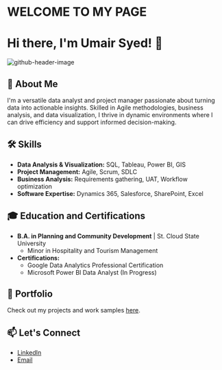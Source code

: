 # WELCOME TO MY PAGE
# Hi there, I'm Umair Syed! 👋

![github-header-image](https://github.com/umairsajjad123/UmairSyed/assets/17890516/6672515c-c7a4-40c0-8987-c5ce69a8a01f)

## 🚀 About Me
I'm a versatile data analyst and project manager passionate about turning data into actionable insights. Skilled in Agile methodologies, business analysis, and data visualization, I thrive in dynamic environments where I can drive efficiency and support informed decision-making.

## 🛠️ Skills
- **Data Analysis & Visualization:** SQL, Tableau, Power BI, GIS
- **Project Management:** Agile, Scrum, SDLC
- **Business Analysis:** Requirements gathering, UAT, Workflow optimization
- **Software Expertise:** Dynamics 365, Salesforce, SharePoint, Excel

## 🎓 Education and Certifications
- **B.A. in Planning and Community Development** | St. Cloud State University
  - Minor in Hospitality and Tourism Management
- **Certifications:**
  - Google Data Analytics Professional Certification
  - Microsoft Power BI Data Analyst (In Progress)

## 📂 Portfolio
Check out my projects and work samples [here](https://github.com/umairsajjad123/UmairSyed-Portfolio).

## 📫 Let's Connect
- [LinkedIn](https://www.linkedin.com/in/theumairsyed/)
- [Email](mailto:Umairsajjad123@Gmail.com)
